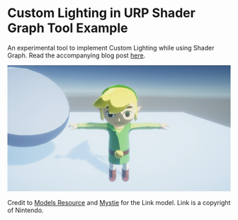 # Custom Lighting in URP Shader Graph Tool Example
An experimental tool to implement Custom Lighting while using Shader Graph. Read the accompanying blog post [here](https://bronsonzgeb.com/index.php/2021/10/04/custom-lighting-in-urp-with-shader-graph/).

![Example](https://github.com/bzgeb/CustomForwardPassLightingShaderGraph/blob/master/Screenshots/Example.png)

Credit to [Models Resource](https://www.models-resource.com/gamecube/legendofzeldathewindwaker/model/7795/) and [Mystie](https://www.models-resource.com/submitter/Mystie/) for the Link model. Link is a copyright of Nintendo.
